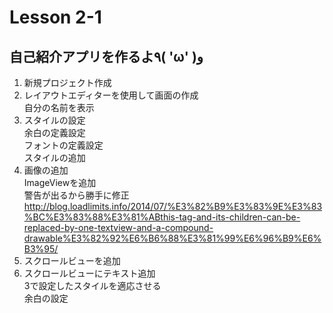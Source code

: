 # Lesson 2-1

## 自己紹介アプリを作るよ٩( 'ω' )و

1. 新規プロジェクト作成
2. レイアウトエディターを使用して画面の作成<br>
  自分の名前を表示
3. スタイルの設定<br>
  余白の定義設定<br>
  フォントの定義設定<br>
  スタイルの追加
4. 画像の追加<br>
  ImageViewを追加<br>
  警告が出るから勝手に修正<br>
  <http://blog.loadlimits.info/2014/07/%E3%82%B9%E3%83%9E%E3%83%BC%E3%83%88%E3%81%ABthis-tag-and-its-children-can-be-replaced-by-one-textview-and-a-compound-drawable%E3%82%92%E6%B6%88%E3%81%99%E6%96%B9%E6%B3%95/>
5. スクロールビューを追加
6. スクロールビューにテキスト追加<br>
  3で設定したスタイルを適応させる<br>
  余白の設定
